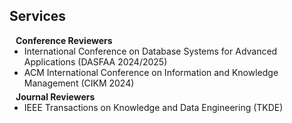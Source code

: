 ## <i class="fas fa-handshake-angle"></i> Services

<h4 style="margin:0 10px 0;">Conference Reviewers</h4>

<ul style="margin:0 0 5px;">
  <li>International Conference on Database Systems for Advanced Applications (DASFAA 2024/2025)</li>
  <li>ACM International Conference on Information and Knowledge Management (CIKM 2024)</li>

</ul>

<h4 style="margin:0 10px 0;">Journal Reviewers</h4>

<ul style="margin:0 0 20px;">
  <li>IEEE Transactions on Knowledge and Data Engineering (TKDE)</li>
</ul>